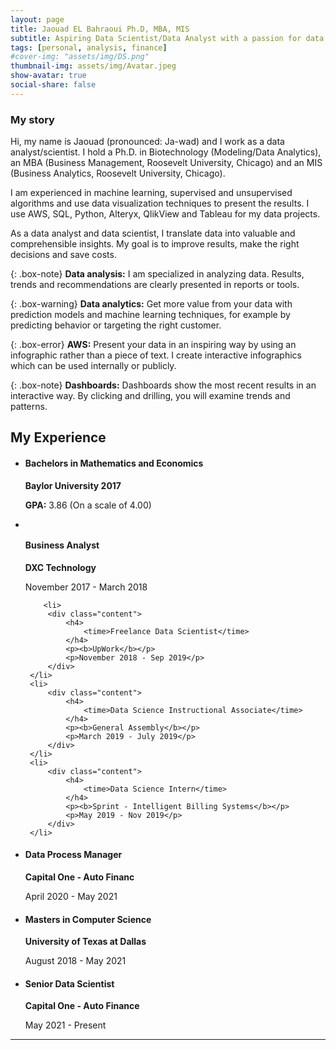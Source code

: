 ```yaml
---
layout: page
title: Jaouad EL Bahraoui Ph.D, MBA, MIS
subtitle: Aspiring Data Scientist/Data Analyst with a passion for data quality, Analytics, governance, and Business Intelligence.
tags: [personal, analysis, finance]
#cover-img: "assets/img/DS.png"
thumbnail-img: assets/img/Avatar.jpeg
show-avatar: true
social-share: false
---
```


### My story

Hi, my name is Jaouad (pronounced: Ja-wad) and I work as a data analyst/scientist. I hold a Ph.D. in Biotechnology (Modeling/Data Analytics), an MBA (Business Management, Roosevelt University, Chicago) and an MIS (Business Analytics, Roosevelt University, Chicago).

I am experienced in machine learning, supervised and unsupervised algorithms and use data visualization techniques to present the results. I use AWS, SQL, Python, Alteryx, QlikView and Tableau for my data projects.

As a data analyst and data scientist, I translate data into valuable and comprehensible insights. My goal is to improve results, make the right decisions and save costs.

{: .box-note}
**Data analysis:** I am specialized in analyzing data. Results, trends and recommendations are clearly presented in reports or tools.

{: .box-warning}
**Data analytics:** Get more value from your data with prediction models and machine learning techniques, for example by predicting behavior or targeting the right customer.

{: .box-error}
**AWS:** Present your data in an inspiring way by using an infographic rather than a piece of text. I create interactive infographics which can be used internally or publicly.

{: .box-note}
**Dashboards:** Dashboards show the most recent results in an interactive way. By clicking and drilling, you will examine trends and patterns.

<!-- Start timeline Area -->
<section class="timeline pt-80 pb-80">
<div class="text-center">
    <div class="menu-content pb-40">
        <div class="title text-center">
            <h1 class="mb-10">My Experience</h1>
        </div>
    </div>
</div>
  <ul>
    <li>
      <div class="content">
        <h4>
          <time>Bachelors in Mathematics and Economics</time>
        </h4>
        <p><b>Baylor University 2017</b></p>
        <p><b>GPA:</b> 3.86 (On a scale of 4.00)</p>
      </div>
    </li>
    <li>
      <div class="content">
        <img class="img-fluid mx-auto d-block mb-30" src="img/about/c-logo.png" alt="">
        <h4>
          <time>Business Analyst</time>
        </h4>
                <p><b>DXC Technology</b></p>
        <p>November 2017 - March 2018</p>
      </div>
    </li>

        <li>
         <div class="content">
             <h4>
                 <time>Freelance Data Scientist</time>
             </h4>
             <p><b>UpWork</b></p>
             <p>November 2018 - Sep 2019</p>
         </div>
     </li>
     <li>
         <div class="content">
             <h4>
                 <time>Data Science Instructional Associate</time>
             </h4>
             <p><b>General Assembly</b></p>
             <p>March 2019 - July 2019</p>
         </div>
     </li>
     <li>
         <div class="content">
             <h4>
                 <time>Data Science Intern</time>
             </h4>
             <p><b>Sprint - Intelligent Billing Systems</b></p>
             <p>May 2019 - Nov 2019</p>
         </div>
     </li>
<li>
         <div class="content">
             <h4>
                 <time>Data Process Manager</time>
             </h4>
             <p><b>Capital One - Auto Financ</b></p>
             <p>April 2020 - May 2021</p>
         </div>
     </li>
     <li>
         <div class="content">
             <h4>
                 <time>Masters in Computer Science</time>
             </h4>
             <p><b>University of Texas at Dallas</b></p>
             <p>August 2018 - May 2021</p>
         </div>
     </li>
     <li>
         <div class="content">
             <h4>
                 <time>Senior Data Scientist</time>
             </h4>
             <p><b>Capital One - Auto Finance</b></p>
             <p>May 2021 - Present</p>
         </div>
     </li>
  </ul>
</section>
<hr id="FAQ">


<!-- End timeline Area -->

